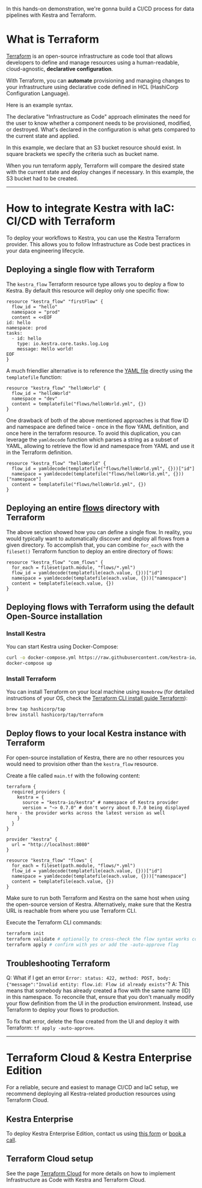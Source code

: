 In this hands-on demonstration, we're gonna build a CI/CD process for data pipelines with Kestra and Terraform. 

# What is Terraform

[Terraform](https://developer.hashicorp.com/terraform/intro) is an open-source infrastructure as code tool that allows developers to define and manage resources using a human-readable, cloud-agnostic,  **declarative configuration**. 

With Terraform, you can **automate** provisioning and managing changes to your infrastructure using declarative code defined in HCL (HashiCorp Configuration Language). 

Here is an example syntax.

The declarative "Infrastructure as Code" approach eliminates the need for the user to know whether a component needs to be provisioned, modified, or destroyed. What's declared in the configuration is what gets compared to the current state and applied.

In this example, we declare that an S3 bucket resource should exist. In square brackets we specify the criteria such as bucket name. 

When you run terraform apply, Terraform will compare the desired state with the current state and deploy changes if necessary. 
In this example, the S3 bucket had to be created.

---



# How to integrate Kestra with IaC: CI/CD with Terraform

To deploy your workflows to Kestra, you can use the Kestra Terraform provider. This allows you to follow Infrastructure as Code best practices in your data engineering lifecycle. 


## Deploying a single flow with Terraform

The `kestra_flow` Terraform resource type allows you to deploy a flow to Kestra. By default this resource will deploy only one specific flow:

```hcl
resource "kestra_flow" "firstFlow" {
  flow_id = "hello"
  namespace = "prod"
  content = <<EOF
id: hello  
namespace: prod
tasks:
  - id: hello
    type: io.kestra.core.tasks.log.Log
    message: Hello world!
EOF
}
```

A much friendlier alternative is to reference the [YAML file](flows/helloWorld.yml) directly using the `templatefile` function:

```hcl
resource "kestra_flow" "helloWorld" {
  flow_id = "helloWorld"
  namespace = "dev"
  content = templatefile("flows/helloWorld.yml", {})
}
```

One drawback of both of the above mentioned approaches is that flow ID and namespace are defined twice - once in the flow YAML definition, and once here in the terraform resource. To avoid this duplication, you can leverage the `yamldecode` function which parses a string as a subset of YAML, allowing to retrieve the flow id and namespace from YAML and use it in the Terraform definition.


```hcl
resource "kestra_flow" "helloWorld" {
  flow_id = yamldecode(templatefile("flows/helloWorld.yml", {}))["id"]
  namespace = yamldecode(templatefile("flows/helloWorld.yml", {}))["namespace"]
  content = templatefile("flows/helloWorld.yml", {})
}
```


## Deploying an entire [flows](flows) directory with Terraform

The above section showed how you can define a single flow. In reality, you would typically want to automatically discover and deploy all flows from a given directory. To accomplish that, you can combine `for_each` with the `fileset()` Terraform function to deploy an entire directory of flows:

```hcl
resource "kestra_flow" "com_flows" {
  for_each = fileset(path.module, "flows/*.yml")
  flow_id = yamldecode(templatefile(each.value, {}))["id"]
  namespace = yamldecode(templatefile(each.value, {}))["namespace"]
  content = templatefile(each.value, {})
}
```


## Deploying flows with Terraform using the default Open-Source installation


### Install Kestra
You can start Kestra using Docker-Compose:

```sh
curl -o docker-compose.yml https://raw.githubusercontent.com/kestra-io/kestra/develop/docker-compose.yml
docker-compose up
```

### Install Terraform

You can install Terraform on your local machine using `Homebrew` (for detailed instructions of your OS, check the [Terraform CLI install guide Terraform](https://developer.hashicorp.com/terraform/tutorials/aws-get-started/install-cli)):

```sh
brew tap hashicorp/tap
brew install hashicorp/tap/terraform
``` 

## Deploy flows to your local Kestra instance with Terraform

For open-source installation of Kestra, there are no other resources you would need to provision other than the `kestra_flow` resource. 

Create a file called `main.tf` with the following content:


```hcl
terraform {
  required_providers {
    kestra = {
      source = "kestra-io/kestra" # namespace of Kestra provider
      version = "~> 0.7.0" # don't worry about 0.7.0 being displayed here - the provider works across the latest version as well
    }
  }
}

provider "kestra" {
  url = "http://localhost:8080"
}

resource "kestra_flow" "flows" {
  for_each = fileset(path.module, "flows/*.yml")
  flow_id = yamldecode(templatefile(each.value, {}))["id"]
  namespace = yamldecode(templatefile(each.value, {}))["namespace"]
  content = templatefile(each.value, {})
}
```

Make sure to run both Terraform and Kestra on the same host when using the open-source version of Kestra. Alternatively, make sure that the Kestra URL is reachable from where you use Terraform CLI. 

Execute the Terraform CLI commands:

```sh
terraform init
terraform validate # optionally to cross-check the flow syntax works correctly
terraform apply # confirm with yes or add the -auto-approve flag
```

## Troubleshooting Terraform

Q: What if I get an error ``Error: status: 422, method: POST, body: {"message":"Invalid entity: flow.id: Flow id already exists"``? 
A: This means that somebody has already created a flow with the same name (ID) in this namespace. To reconcile that, ensure that you don't manually modify your flow definition from the UI in the production environment. Instead, use Terraform to deploy your flows to production.

To fix that error, delete the flow created from the UI and deploy it with Terraform: ``tf apply -auto-approve``. 

---

# Terraform Cloud & Kestra Enterprise Edition

For a reliable, secure and easiest to manage CI/CD and IaC setup, we recommend deploying all Kestra-related production resources using Terraform Cloud. 


## Kestra Enterprise
To deploy Kestra Enterprise Edition, contact us using [this form](https://kestra.io/contact-us) or [book a call](https://meetings-eu1.hubspot.com/quentin-sinig/meeting-link-demo).

## Terraform Cloud setup

See the page [Terraform Cloud](terraform-cloud.md) for more details on how to implement Infrastructure as Code with Kestra and Terraform Cloud.

